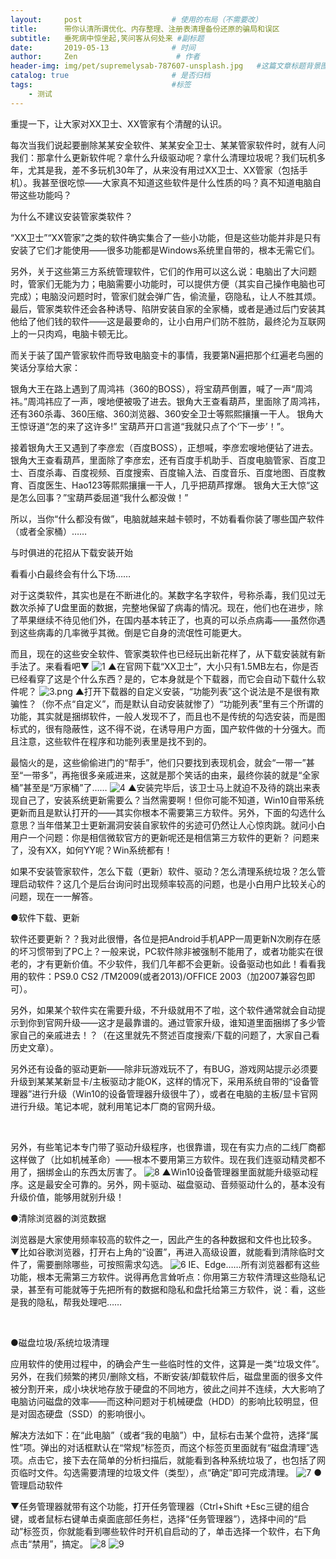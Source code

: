 ```yaml
---
layout:     post                    # 使用的布局（不需要改）
title:      带你认清所谓优化、内存整理、注册表清理备份还原的骗局和误区               # 标题
subtitle:   垂死病中惊坐起,笑问客从何处来 #副标题
date:       2019-05-13              # 时间
author:     Zen                      # 作者
header-img: img/pet/supremelysab-787607-unsplash.jpg   #这篇文章标题背景图片
catalog: true                       # 是否归档
tags:                               #标签
    - 测试
---
```

重提一下，让大家对XX卫士、XX管家有个清醒的认识。

每次当我们说起要删除某某安全软件、某某安全卫士、某某管家软件时，就有人问我们：那拿什么更新软件呢？拿什么升级驱动呢？拿什么清理垃圾呢？我们玩机多年，尤其是我，差不多玩机30年了，从来没有用过XX卫士、XX管家（包括手机）。我甚至很吃惊——大家真不知道这些软件是什么性质的吗？真不知道电脑自带这些功能吗？

为什么不建议安装管家类软件？

“XX卫士”“XX管家”之类的软件确实集合了一些小功能，但是这些功能并非是只有安装了它们才能使用——很多功能都是Windows系统里自带的，根本无需它们。

另外，关于这些第三方系统管理软件，它们的作用可以这么说：电脑出了大问题时，管家们无能为力；电脑需要小功能时，可以提供方便（其实自己操作电脑也可完成）；电脑没问题时时，管家们就会弹广告，偷流量，窃隐私，让人不胜其烦。最后，管家类软件还会各种诱导、陷阱安装自家的全家桶，或者是通过后门安装其他给了他们钱的软件——这是最要命的，让小白用户们防不胜防，最终沦为互联网上的一只肉鸡，电脑卡顿无比。

而关于装了国产管家软件而导致电脑变卡的事情，我要第N遍把那个红遍老鸟圈的笑话分享给大家：

银角大王在路上遇到了周鸿祎（360的BOSS），将宝葫芦倒置，喊了一声“周鸿祎。”周鸿祎应了一声，嗖地便被吸了进去。银角大王查看葫芦，里面除了周鸿祎，还有360杀毒、360压缩、360浏览器、360安全卫士等熙熙攘攘一干人。 银角大王惊讶道“怎的来了这许多!” 宝葫芦开口言道“我就只点了个‘下一步’！”。

接着银角大王又遇到了李彦宏（百度BOSS），正想喊，李彦宏嗖地便钻了进去。银角大王查看葫芦，里面除了李彦宏，还有百度手机助手、百度电脑管家、百度卫士、百度杀毒、百度视频、百度搜索、百度输入法、百度音乐、百度地图、百度教育、百度医生、Hao123等熙熙攘攘一干人，几乎把葫芦撑爆。 银角大王大惊“这是怎么回事？”宝葫芦委屈道“我什么都没做！”

所以，当你“什么都没有做”，电脑就越来越卡顿时，不妨看看你装了哪些国产软件（或者全家桶）……

与时俱进的花招从下载安装开始

看看小白最终会有什么下场……

对于这类软件，其实也是在不断进化的。某数字名字软件，号称杀毒，我们见过无数次杀掉了U盘里面的数据，完整地保留了病毒的情况。现在，他们也在进步，除了苹果继续不待见他们外，在国内基本转正了，也真的可以杀点病毒——虽然你遇到这些病毒的几率微乎其微。倒是它自身的流氓性可能更大。

而且，现在的这些安全软件、管家类软件也已经玩出新花样了，从下载安装就有新手法了。来看看吧▼
![1](https://raw.githubusercontent.com/zhangyiming748/zhangyiming748.github.io/master/img/2019_5_15/1.png)
▲在官网下载“XX卫士”，大小只有1.5MB左右，你是否已经看穿了这是个什么东西？是的，它本身就是个下载器，而它会自动下载什么软件呢？
![3.png](https://raw.githubusercontent.com/zhangyiming748/zhangyiming748.github.io/master/img/2019_5_15/3.png)
▲打开下载器的自定义安装，“功能列表”这个说法是不是很有欺骗性？（你不点“自定义”，而是默认自动安装就惨了）“功能列表”里有三个所谓的功能，其实就是捆绑软件，一般人发现不了，而且也不是传统的勾选安装，而是图标式的，很有隐蔽性，这不得不说，在诱导用户方面，国产软件做的十分强大。而且注意，这些软件在程序和功能列表里是找不到的。

最恼火的是，这些偷偷进门的“帮手”，他们只要找到表现机会，就会“一带一”甚至“一带多”，再拖很多亲戚进来，这就是那个笑话的由来，最终你装的就是“全家桶”甚至是“万家桶”了……
![4](https://raw.githubusercontent.com/zhangyiming748/zhangyiming748.github.io/master/img/2019_5_15/4.png)
▲安装完毕后，该卫士马上就迫不及待的跳出来表现自己了，安装系统更新需要么？当然需要啊！但你可能不知道，Win10自带系统更新而且是默认打开的——其实你根本不需要第三方软件。另外，下面的勾选什么意思？当年借某卫士更新漏洞安装自家软件的劣迹可仍然让人心惊肉跳。就问小白用户一个问题：你是相信微软官方的更新呢还是相信第三方软件的更新？
问题来了，没有XX，如何YY呢？Win系统都有！

如果不安装管家软件，怎么下载（更新）软件、驱动？怎么清理系统垃圾？怎么管理启动软件？这几个是后台询问时出现频率较高的问题，也是小白用户比较关心的问题，现在一一解答。

●软件下载、更新

软件还要更新？？我对此很懵，各位是把Android手机APP一周更新N次刷存在感的坏习惯带到了PC上？一般来说，PC软件除非被强制不能用了，或者功能实在很老的，才有更新价值。不少软件，我们几年都不会更新。设备驱动也如此！看看我用的软件：PS9.0 CS2 /TM2009(或者2013)/OFFICE 2003（加2007兼容包即可）。

另外，如果某个软件实在需要升级，不升级就用不了啦，这个软件通常就会自动提示到你到官网升级——这才是最靠谱的。通过管家升级，谁知道里面捆绑了多少管家自己的亲戚进去！？（在这里就先不赘述百度搜索/下载的问题了，大家自己看历史文章）。

另外还有设备的驱动更新——除非玩游戏玩不了，有BUG，游戏网站提示必须要升级到某某某新显卡/主板驱动才能OK，这样的情况下，采用系统自带的“设备管理器”进行升级（Win10的设备管理器升级很牛了），或者在电脑的主板/显卡官网进行升级。笔记本呢，就利用笔记本厂商的官网升级。

 

另外，有些笔记本专门带了驱动升级程序，也很靠谱，现在有实力点的二线厂商都这样做了（比如机械革命）——根本不要用第三方软件。现在我们连驱动精灵都不用了，捆绑金山的东西太厉害了。
![8](https://raw.githubusercontent.com/zhangyiming748/zhangyiming748.github.io/master/img/2019_5_15/8.png)
▲Win10设备管理器里面就能升级驱动程序。这是最安全可靠的。另外，网卡驱动、磁盘驱动、音频驱动什么的，基本没有升级价值，能够用就别升级！

●清除浏览器的浏览数据

浏览器是大家使用频率较高的软件之一，因此产生的各种数据和文件也比较多。▼比如谷歌浏览器，打开右上角的“设置”，再进入高级设置，就能看到清除临时文件了，需要删除哪些，可按照需求勾选。
![6](https://raw.githubusercontent.com/zhangyiming748/zhangyiming748.github.io/master/img/2019_5_15/6.png)
IE、Edge……所有浏览器都有这些功能，根本无需第三方软件。说得再危言耸听点：你用第三方软件清理这些隐私记录，甚至有可能就等于先把所有的数据和隐私和盘托给第三方软件，说：看，这些是我的隐私，帮我处理吧……

 

●磁盘垃圾/系统垃圾清理

应用软件的使用过程中，的确会产生一些临时性的文件，这算是一类“垃圾文件”。另外，在我们频繁的拷贝/删除文档，不断安装/卸载软件后，磁盘里面的很多文件被分割开来，成小块状地存放于硬盘的不同地方，彼此之间并不连续，大大影响了电脑访问磁盘的效率——而这种问题对于机械硬盘（HDD）的影响比较明显，但是对固态硬盘（SSD）的影响很小。

解决方法如下：在“此电脑”（或者“我的电脑”）中，鼠标右击某个盘符，选择“属性”项。弹出的对话框默认在“常规”标签页，而这个标签页里面就有“磁盘清理”选项。点击它，接下去在简单的分析扫描后，就能看到各种系统垃圾了，也包括了网页临时文件。勾选需要清理的垃圾文件（类型），点“确定”即可完成清理。
![7](https://raw.githubusercontent.com/zhangyiming748/zhangyiming748.github.io/master/img/2019_5_15/7.png)
●管理启动软件



▼任务管理器就带有这个功能，打开任务管理器（Ctrl+Shift +Esc三键的组合键，或者鼠标右键单击桌面底部任务栏，选择“任务管理器”），选择中间的“启动”标签页，你就能看到哪些软件时开机自启动的了，单击选择一个软件，右下角点击“禁用”，搞定。
![8](https://raw.githubusercontent.com/zhangyiming748/zhangyiming748.github.io/master/img/2019_5_15/8.png)
![9](https://raw.githubusercontent.com/zhangyiming748/zhangyiming748.github.io/master/img/2019_5_15/9.png)
